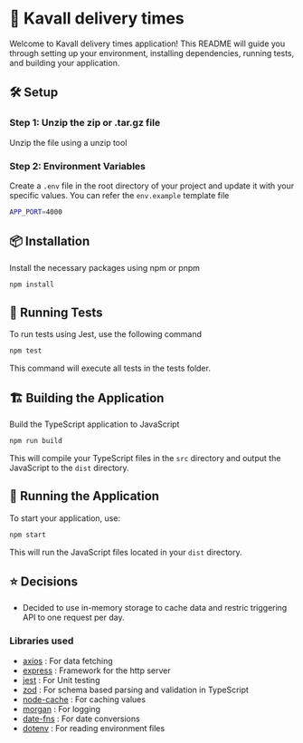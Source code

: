 # 🚀 Kavall delivery times

Welcome to Kavall delivery times application! This README will guide you through setting up your environment, installing dependencies, running tests, and building your application.

## 🛠️ Setup

### Step 1: Unzip the zip or .tar.gz file

Unzip the file using a unzip tool

### Step 2: Environment Variables

Create a `.env` file in the root directory of your project and update it with your specific values. You can refer the `env.example` template file

```bash
APP_PORT=4000
```

## 📦 Installation

Install the necessary packages using npm or pnpm

```bash
npm install
```

## 🧪 Running Tests

To run tests using Jest, use the following command

```bash
npm test
```

This command will execute all tests in the tests folder.

## 🏗️ Building the Application

Build the TypeScript application to JavaScript

```bash
npm run build
```

This will compile your TypeScript files in the `src` directory and output the JavaScript to the `dist` directory.

## 🚀 Running the Application

To start your application, use:

```bash
npm start
```

This will run the JavaScript files located in your `dist` directory.

## ⭐ Decisions

- Decided to use in-memory storage to cache data and restric triggering API to one request per day.

### Libraries used

- [axios](https://github.com/axios/axios) : For data fetching
- [express](https://github.com/expressjs/express) : Framework for the http server
- [jest](https://github.com/jestjs/jest) : For Unit testing
- [zod](https://github.com/colinhacks/zod) : For schema based parsing and validation in TypeScript
- [node-cache](https://github.com/node-cache/node-cache) : For caching values
- [morgan](https://github.com/expressjs/morgan) : For logging
- [date-fns](https://github.com/date-fns/date-fns) : For date conversions
- [dotenv](https://github.com/motdotla/dotenv) : For reading environment files
